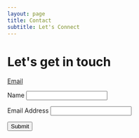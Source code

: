 ```yaml
---
layout: page
title: Contact
subtitle: Let's Connect
---
```


# Let's get in touch

[Email](mailto:justin@justlevy.com)


<form action="https://usebasin.com/f/e6ee63bac05c" method="POST">
<label for="Name">Name</label>
<input type="text" id="name" name="name" required>

<label for="email-address">Email Address</label>
<input type="email" id="email" name="email" required>

<button type="submit">Submit</button>
</form>